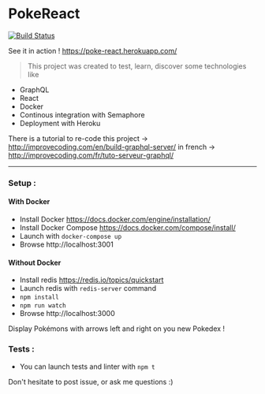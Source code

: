 # PokeReact

[![Build Status](https://semaphoreci.com/api/v1/zgababa/pokereact/branches/master/badge.svg)](https://semaphoreci.com/zgababa/pokereact)

See it in action ! https://poke-react.herokuapp.com/

>This project was created to test, learn, discover some technologies like
  - GraphQL
  - React
  - Docker
  - Continous integration with Semaphore
  - Deployment with Heroku

There is a tutorial to re-code this project -> http://improvecoding.com/en/build-graphql-server/ in french -> http://improvecoding.com/fr/tuto-serveur-graphql/

--------

### Setup :
#### With Docker
- Install Docker https://docs.docker.com/engine/installation/
- Install Docker Compose https://docs.docker.com/compose/install/
- Launch with ```docker-compose up```
- Browse http://localhost:3001


#### Without Docker
- Install redis https://redis.io/topics/quickstart
- Launch redis with ``redis-server`` command
- ``npm install``
- ``npm run watch``
- Browse http://localhost:3000

Display Pokémons with arrows left and right on you new Pokedex !

### Tests :
 - You can launch tests and linter with ```npm t```

Don't hesitate to post issue, or ask me questions :)
